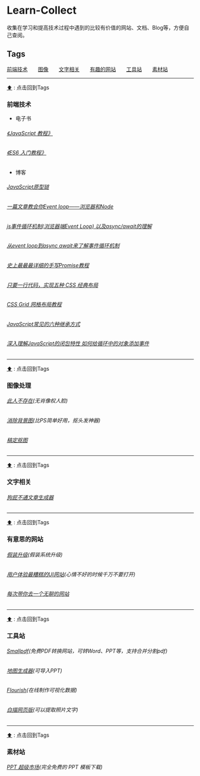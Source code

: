<!--
 * @Author: Mencre
 * @LastEditors: Mencre
 * @email: mencre@163.com
 * @Date: 2020-02-28 10:16:05
 * @LastEditTime: 2020-08-27 10:24:00
 * @Description: Learn-Collect
-->
# Learn-Collect
收集在学习和提高技术过程中遇到的比较有价值的网站、文档、Blog等，方便自己查阅。


<h2 id='tags'>Tags</h2>

[前端技术](#web)&emsp;&emsp;[图像](#image)&emsp;&emsp;[文字相关](#text)&emsp;&emsp;[有趣的网站](#interest)&emsp;&emsp;[工具站](#tools)&emsp;&emsp;[素材站](#material)

---
[:arrow_up:](#tags) : 点击回到Tags
<h3 id='web'>前端技术</h3>

- 电子书
###### [《JavaScript 教程》](https://wangdoc.com/javascript/index.html)
###### [《ES6 入门教程》](https://es6.ruanyifeng.com/#README)

- 博客
###### [JavaScript原型链](https://www.jianshu.com/p/08c07a953fa0)
###### [一篇文章教会你Event loop——浏览器和Node](https://segmentfault.com/a/1190000013861128)
###### [js事件循环机制(浏览器端Event Loop) 以及async/await的理解](https://segmentfault.com/a/1190000017554062)
###### [从event loop到async await来了解事件循环机制](https://juejin.im/post/5c148ec8e51d4576e83fd836)
###### [史上最最最详细的手写Promise教程](https://8jsj.cn/?p=293)
###### [只要一行代码，实现五种 CSS 经典布局](http://www.ruanyifeng.com/blog/2020/08/five-css-layouts-in-one-line.html)
###### [CSS Grid 网格布局教程](http://www.ruanyifeng.com/blog/2019/03/grid-layout-tutorial.html)
###### [JavaScript常见的六种继承方式](https://segmentfault.com/a/1190000016708006)

###### [深入理解JavaScript的闭包特性 如何给循环中的对象添加事件](https://blog.csdn.net/gaoshanwudi/article/details/7355794)

---
[:arrow_up:](#tags) : 点击回到Tags

<h3 id='image'>图像处理</h3>

###### [此人不存在](https:/thispersondoesnotexist.com/)(无肖像权人脸)
###### [消除背景图](https://www.remove.bg/)(比PS简单好用，抠头发神器)
###### [稿定抠图](https://www.gaoding.com/)


---
[:arrow_up:](#tags) : 点击回到Tags
<h3 id='text'>文字相关</h3>

###### [狗屁不通文章生成器](https://suulnnka.github.io/BullshitGenerator/)


---
[:arrow_up:](#tags) : 点击回到Tags
<h3 id="interest">有意思的网站</h3>

###### [假装升级](http://fakeupdate.net/)(假装系统升级)
###### [用户体验最糟糕的UI网站](https://userinyerface.com/)(心情不好的时候千万不要打开)
###### [每次带你去一个无聊的网站](https://theuselessweb.com/)


---
[:arrow_up:](#tags) : 点击回到Tags
<h3 id="tools">工具站</h3>

###### [Smallpdf](https://smallpdf.com/)(免费PDF转换网站，可转Word、PPT等，支持合并分割pdf)
###### [地图生成器](http://datav.aliyun.com/tools/atlas/)(可导入PPT)
###### [Flourish](https://flourish.studio/)(在线制作可视化数据)
###### [白描网页版](https://web.baimiaoapp.com/)(可以提取照片文字)


---
[:arrow_up:](#tags) : 点击回到Tags
<h3 id="material">素材站</h3>

###### [PPT 超级市场](http://ppt.sotary.com/web/wxapp/index.html)(完全免费的 PPT 模板下载)